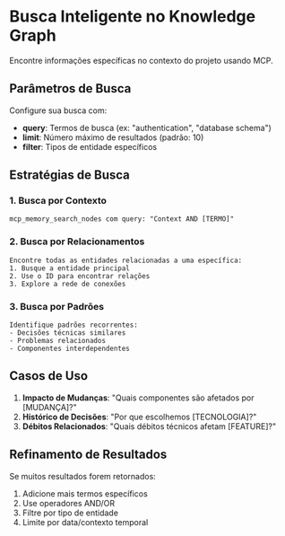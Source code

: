 # Busca Inteligente no Knowledge Graph

Encontre informações específicas no contexto do projeto usando MCP.

## Parâmetros de Busca

Configure sua busca com:

- **query**: Termos de busca (ex: "authentication", "database schema")
- **limit**: Número máximo de resultados (padrão: 10)
- **filter**: Tipos de entidade específicos

## Estratégias de Busca

### 1. Busca por Contexto

```
mcp_memory_search_nodes com query: "Context AND [TERMO]"
```

### 2. Busca por Relacionamentos

```
Encontre todas as entidades relacionadas a uma específica:
1. Busque a entidade principal
2. Use o ID para encontrar relações
3. Explore a rede de conexões
```

### 3. Busca por Padrões

```
Identifique padrões recorrentes:
- Decisões técnicas similares
- Problemas relacionados
- Componentes interdependentes
```

## Casos de Uso

1. **Impacto de Mudanças**: "Quais componentes são afetados por [MUDANÇA]?"
2. **Histórico de Decisões**: "Por que escolhemos [TECNOLOGIA]?"
3. **Débitos Relacionados**: "Quais débitos técnicos afetam [FEATURE]?"

## Refinamento de Resultados

Se muitos resultados forem retornados:

1. Adicione mais termos específicos
2. Use operadores AND/OR
3. Filtre por tipo de entidade
4. Limite por data/contexto temporal
